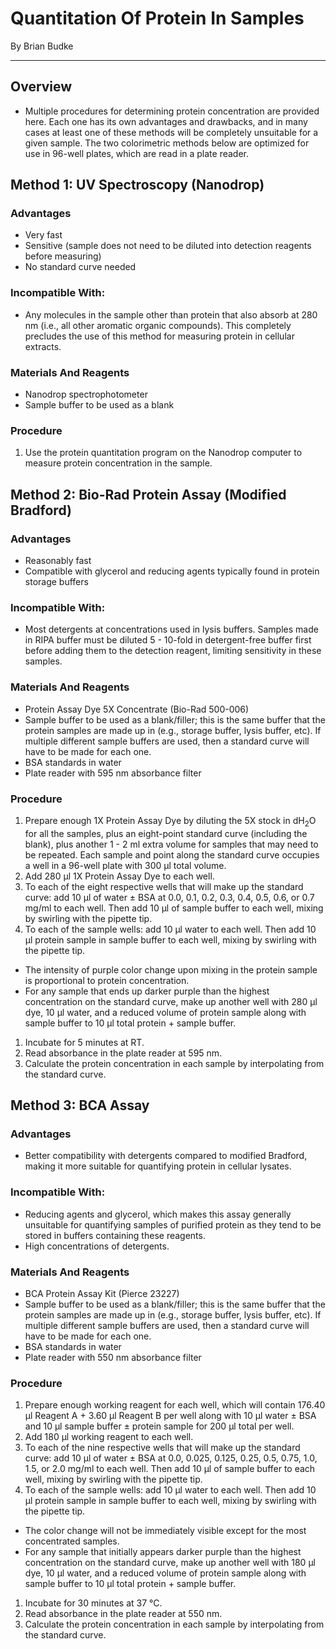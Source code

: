 # Quantitation Of Protein In Samples
By Brian Budke
___
## Overview
- Multiple procedures for determining protein concentration are provided here. Each one has its own advantages and drawbacks, and in many cases at least one of these methods will be completely unsuitable for a given sample. The two colorimetric methods below are optimized for use in 96-well plates, which are read in a plate reader.

## Method 1: UV Spectroscopy (Nanodrop)
### Advantages
- Very fast
- Sensitive (sample does not need to be diluted into detection reagents before measuring)
- No standard curve needed

### Incompatible With:
- Any molecules in the sample other than protein that also absorb at 280 nm (i.e., all other aromatic organic compounds). This completely precludes the use of this method for measuring protein in cellular extracts.

### Materials And Reagents
- Nanodrop spectrophotometer
- Sample buffer to be used as a blank

### Procedure
1. Use the protein quantitation program on the Nanodrop computer to measure protein concentration in the sample.

## Method 2: Bio-Rad Protein Assay (Modified Bradford)
### Advantages
- Reasonably fast
- Compatible with glycerol and reducing agents typically found in protein storage buffers

### Incompatible With:
- Most detergents at concentrations used in lysis buffers. Samples made in RIPA buffer must be diluted 5 - 10-fold in detergent-free buffer first before adding them to the detection reagent, limiting sensitivity in these samples.

### Materials And Reagents
- Protein Assay Dye 5X Concentrate (Bio-Rad 500-006)
- Sample buffer to be used as a blank/filler; this is the same buffer that the protein samples are made up in (e.g., storage buffer, lysis buffer, etc). If multiple different sample buffers are used, then a standard curve will have to be made for each one.
- BSA standards in water
- Plate reader with 595 nm absorbance filter

### Procedure
1. Prepare enough 1X Protein Assay Dye by diluting the 5X stock in dH<sub>2</sub>O for all the samples, plus an eight-point standard curve (including the blank), plus another 1 - 2 ml extra volume for samples that may need to be repeated. Each sample and point along the standard curve occupies a well in a 96-well plate with 300 μl total volume.
1. Add 280 μl 1X Protein Assay Dye to each well.
1. To each of the eight respective wells that will make up the standard curve: add 10 μl of water ± BSA at 0.0, 0.1, 0.2, 0.3, 0.4, 0.5, 0.6, or 0.7 mg/ml to each well. Then add 10 μl of sample buffer to each well, mixing by swirling with the pipette tip.
1. To each of the sample wells: add 10 μl water to each well. Then add 10 μl protein sample in sample buffer to each well, mixing by swirling with the pipette tip.
  - The intensity of purple color change upon mixing in the protein sample is proportional to protein concentration.
  - For any sample that ends up darker purple than the highest concentration on the standard curve, make up another well with 280 μl dye, 10 μl water, and a reduced volume of protein sample along with sample buffer to 10 μl total protein + sample buffer.
1. Incubate for 5 minutes at RT.
1. Read absorbance in the plate reader at 595 nm.
1. Calculate the protein concentration in each sample by interpolating from the standard curve.

## Method 3: BCA Assay
### Advantages
- Better compatibility with detergents compared to modified Bradford, making it more suitable for quantifying protein in cellular lysates.

### Incompatible With:
- Reducing agents and glycerol, which makes this assay generally unsuitable for quantifying samples of purified protein as they tend to be stored in buffers containing these reagents.
- High concentrations of detergents.

### Materials And Reagents
- BCA Protein Assay Kit (Pierce 23227)
- Sample buffer to be used as a blank/filler; this is the same buffer that the protein samples are made up in (e.g., storage buffer, lysis buffer, etc). If multiple different sample buffers are used, then a standard curve will have to be made for each one.
- BSA standards in water
- Plate reader with 550 nm absorbance filter

### Procedure
1. Prepare enough working reagent for each well, which will contain 176.40 μl Reagent A + 3.60 μl Reagent B per well along with 10 μl water ± BSA and 10 μl sample buffer ± protein sample for 200 μl total per well.
1. Add 180 μl working reagent to each well.
1. To each of the nine respective wells that will make up the standard curve: add 10 μl of water ± BSA at 0.0, 0.025, 0.125, 0.25, 0.5, 0.75, 1.0, 1.5, or 2.0 mg/ml to each well. Then add 10 μl of sample buffer to each well, mixing by swirling with the pipette tip.
1. To each of the sample wells: add 10 μl water to each well. Then add 10 μl protein sample in sample buffer to each well, mixing by swirling with the pipette tip.
  - The color change will not be immediately visible except for the most concentrated samples.
  - For any sample that initially appears darker purple than the highest concentration on the standard curve, make up another well with 180 μl dye, 10 μl water, and a reduced volume of protein sample along with sample buffer to 10 μl total protein + sample buffer.
1. Incubate for 30 minutes at 37 °C.
1. Read absorbance in the plate reader at 550 nm.
1. Calculate the protein concentration in each sample by interpolating from the standard curve.